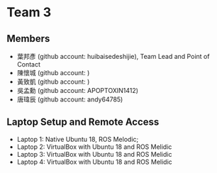 # Team 3

## Members
* 葉邦彥 (github account: huibaisedeshijie), Team Lead and Point of Contact
* 陳懷城 (github account: )
* 黃致凱 (github account: )
* 吳孟勳 (github account: APOPTOXIN1412)
* 唐瑋辰 (github account: andy64785)

## Laptop Setup and Remote Access
* Laptop 1: Native Ubuntu 18, ROS Melodic;
* Laptop 2: VirtualBox with Ubuntu 18 and ROS Melidic 
* Laptop 3: VirtualBox with Ubuntu 18 and ROS Melidic 
* Laptop 4: VirtualBox with Ubuntu 18 and ROS Melidic 

